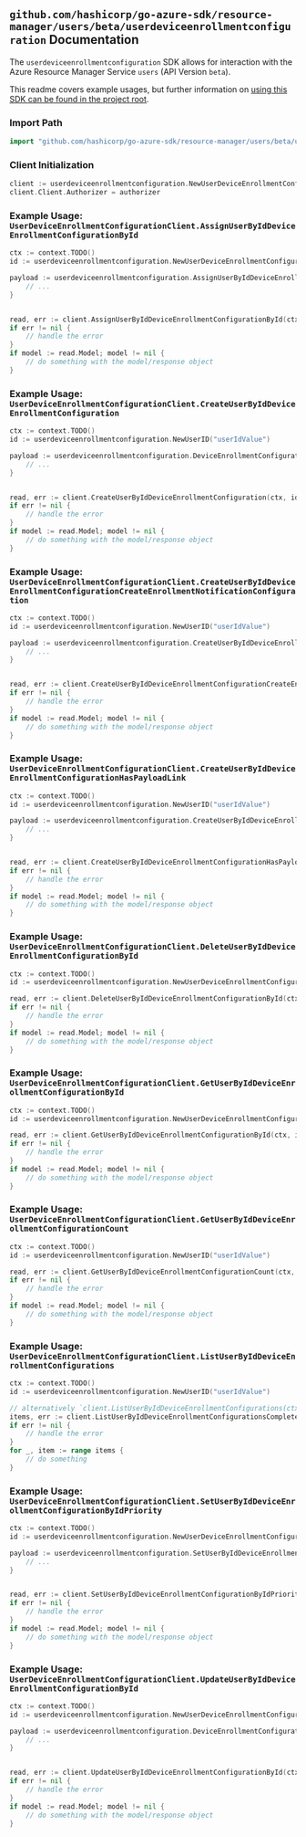 
## `github.com/hashicorp/go-azure-sdk/resource-manager/users/beta/userdeviceenrollmentconfiguration` Documentation

The `userdeviceenrollmentconfiguration` SDK allows for interaction with the Azure Resource Manager Service `users` (API Version `beta`).

This readme covers example usages, but further information on [using this SDK can be found in the project root](https://github.com/hashicorp/go-azure-sdk/tree/main/docs).

### Import Path

```go
import "github.com/hashicorp/go-azure-sdk/resource-manager/users/beta/userdeviceenrollmentconfiguration"
```


### Client Initialization

```go
client := userdeviceenrollmentconfiguration.NewUserDeviceEnrollmentConfigurationClientWithBaseURI("https://management.azure.com")
client.Client.Authorizer = authorizer
```


### Example Usage: `UserDeviceEnrollmentConfigurationClient.AssignUserByIdDeviceEnrollmentConfigurationById`

```go
ctx := context.TODO()
id := userdeviceenrollmentconfiguration.NewUserDeviceEnrollmentConfigurationID("userIdValue", "deviceEnrollmentConfigurationIdValue")

payload := userdeviceenrollmentconfiguration.AssignUserByIdDeviceEnrollmentConfigurationByIdRequest{
	// ...
}


read, err := client.AssignUserByIdDeviceEnrollmentConfigurationById(ctx, id, payload)
if err != nil {
	// handle the error
}
if model := read.Model; model != nil {
	// do something with the model/response object
}
```


### Example Usage: `UserDeviceEnrollmentConfigurationClient.CreateUserByIdDeviceEnrollmentConfiguration`

```go
ctx := context.TODO()
id := userdeviceenrollmentconfiguration.NewUserID("userIdValue")

payload := userdeviceenrollmentconfiguration.DeviceEnrollmentConfiguration{
	// ...
}


read, err := client.CreateUserByIdDeviceEnrollmentConfiguration(ctx, id, payload)
if err != nil {
	// handle the error
}
if model := read.Model; model != nil {
	// do something with the model/response object
}
```


### Example Usage: `UserDeviceEnrollmentConfigurationClient.CreateUserByIdDeviceEnrollmentConfigurationCreateEnrollmentNotificationConfiguration`

```go
ctx := context.TODO()
id := userdeviceenrollmentconfiguration.NewUserID("userIdValue")

payload := userdeviceenrollmentconfiguration.CreateUserByIdDeviceEnrollmentConfigurationCreateEnrollmentNotificationConfigurationRequest{
	// ...
}


read, err := client.CreateUserByIdDeviceEnrollmentConfigurationCreateEnrollmentNotificationConfiguration(ctx, id, payload)
if err != nil {
	// handle the error
}
if model := read.Model; model != nil {
	// do something with the model/response object
}
```


### Example Usage: `UserDeviceEnrollmentConfigurationClient.CreateUserByIdDeviceEnrollmentConfigurationHasPayloadLink`

```go
ctx := context.TODO()
id := userdeviceenrollmentconfiguration.NewUserID("userIdValue")

payload := userdeviceenrollmentconfiguration.CreateUserByIdDeviceEnrollmentConfigurationHasPayloadLinkRequest{
	// ...
}


read, err := client.CreateUserByIdDeviceEnrollmentConfigurationHasPayloadLink(ctx, id, payload)
if err != nil {
	// handle the error
}
if model := read.Model; model != nil {
	// do something with the model/response object
}
```


### Example Usage: `UserDeviceEnrollmentConfigurationClient.DeleteUserByIdDeviceEnrollmentConfigurationById`

```go
ctx := context.TODO()
id := userdeviceenrollmentconfiguration.NewUserDeviceEnrollmentConfigurationID("userIdValue", "deviceEnrollmentConfigurationIdValue")

read, err := client.DeleteUserByIdDeviceEnrollmentConfigurationById(ctx, id)
if err != nil {
	// handle the error
}
if model := read.Model; model != nil {
	// do something with the model/response object
}
```


### Example Usage: `UserDeviceEnrollmentConfigurationClient.GetUserByIdDeviceEnrollmentConfigurationById`

```go
ctx := context.TODO()
id := userdeviceenrollmentconfiguration.NewUserDeviceEnrollmentConfigurationID("userIdValue", "deviceEnrollmentConfigurationIdValue")

read, err := client.GetUserByIdDeviceEnrollmentConfigurationById(ctx, id)
if err != nil {
	// handle the error
}
if model := read.Model; model != nil {
	// do something with the model/response object
}
```


### Example Usage: `UserDeviceEnrollmentConfigurationClient.GetUserByIdDeviceEnrollmentConfigurationCount`

```go
ctx := context.TODO()
id := userdeviceenrollmentconfiguration.NewUserID("userIdValue")

read, err := client.GetUserByIdDeviceEnrollmentConfigurationCount(ctx, id)
if err != nil {
	// handle the error
}
if model := read.Model; model != nil {
	// do something with the model/response object
}
```


### Example Usage: `UserDeviceEnrollmentConfigurationClient.ListUserByIdDeviceEnrollmentConfigurations`

```go
ctx := context.TODO()
id := userdeviceenrollmentconfiguration.NewUserID("userIdValue")

// alternatively `client.ListUserByIdDeviceEnrollmentConfigurations(ctx, id)` can be used to do batched pagination
items, err := client.ListUserByIdDeviceEnrollmentConfigurationsComplete(ctx, id)
if err != nil {
	// handle the error
}
for _, item := range items {
	// do something
}
```


### Example Usage: `UserDeviceEnrollmentConfigurationClient.SetUserByIdDeviceEnrollmentConfigurationByIdPriority`

```go
ctx := context.TODO()
id := userdeviceenrollmentconfiguration.NewUserDeviceEnrollmentConfigurationID("userIdValue", "deviceEnrollmentConfigurationIdValue")

payload := userdeviceenrollmentconfiguration.SetUserByIdDeviceEnrollmentConfigurationByIdPriorityRequest{
	// ...
}


read, err := client.SetUserByIdDeviceEnrollmentConfigurationByIdPriority(ctx, id, payload)
if err != nil {
	// handle the error
}
if model := read.Model; model != nil {
	// do something with the model/response object
}
```


### Example Usage: `UserDeviceEnrollmentConfigurationClient.UpdateUserByIdDeviceEnrollmentConfigurationById`

```go
ctx := context.TODO()
id := userdeviceenrollmentconfiguration.NewUserDeviceEnrollmentConfigurationID("userIdValue", "deviceEnrollmentConfigurationIdValue")

payload := userdeviceenrollmentconfiguration.DeviceEnrollmentConfiguration{
	// ...
}


read, err := client.UpdateUserByIdDeviceEnrollmentConfigurationById(ctx, id, payload)
if err != nil {
	// handle the error
}
if model := read.Model; model != nil {
	// do something with the model/response object
}
```
